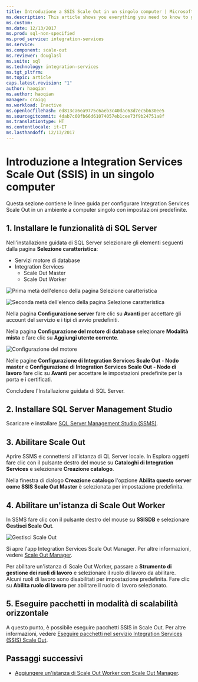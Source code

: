 ```yaml
---
title: Introduzione a SSIS Scale Out in un singolo computer | Microsoft Docs
ms.description: This article shows you everything you need to know to get started with SSIS Scale Out on a single computer
ms.custom: 
ms.date: 12/13/2017
ms.prod: sql-non-specified
ms.prod_service: integration-services
ms.service: 
ms.component: scale-out
ms.reviewer: douglasl
ms.suite: sql
ms.technology: integration-services
ms.tgt_pltfrm: 
ms.topic: article
caps.latest.revision: "1"
author: haoqian
ms.author: haoqian
manager: craigg
ms.workload: Inactive
ms.openlocfilehash: ed813ca6ea9775c6aeb3c40dac63d7ec5b630ee5
ms.sourcegitcommit: 4dab7c60fb66d61074057eb1cee73f9b24751a8f
ms.translationtype: HT
ms.contentlocale: it-IT
ms.lasthandoff: 12/13/2017
---
```

# <a name="get-started-with-integration-services-ssis-scale-out-on-a-single-computer"></a>Introduzione a Integration Services Scale Out (SSIS) in un singolo computer
Questa sezione contiene le linee guida per configurare Integration Services Scale Out in un ambiente a computer singolo con impostazioni predefinite.

## <a name="1-install-sql-server-features"></a>1. Installare le funzionalità di SQL Server
Nell'installazione guidata di SQL Server selezionare gli elementi seguenti dalla pagina **Selezione caratteristica**:
-   Servizi motore di database
-   Integration Services
    -   Scale Out Master
    -   Scale Out Worker

![Prima metà dell'elenco della pagina Selezione caratteristica](media/feature-select-onebox1.PNG)

![Seconda metà dell'elenco della pagina Selezione caratteristica](media/feature-select-onebox2.PNG)

Nella pagina **Configurazione server** fare clic su **Avanti** per accettare gli account del servizio e i tipi di avvio predefiniti.

Nella pagina **Configurazione del motore di database** selezionare **Modalità mista** e fare clic su **Aggiungi utente corrente**. 

![Configurazione del motore](media/engine-config.PNG)

Nelle pagine **Configurazione di Integration Services Scale Out - Nodo master** e **Configurazione di Integration Services Scale Out - Nodo di lavoro** fare clic su **Avanti** per accettare le impostazioni predefinite per la porta e i certificati.

Concludere l'Installazione guidata di SQL Server.

## <a name="2-install-sql-server-management-studio"></a>2. Installare SQL Server Management Studio

Scaricare e installare [SQL Server Management Studio (SSMS)](../../ssms/download-sql-server-management-studio-ssms.md).

## <a name="3-enable-scale-out"></a>3. Abilitare Scale Out
Aprire SSMS e connettersi all'istanza di QL Server locale.
In Esplora oggetti fare clic con il pulsante destro del mouse su **Cataloghi di Integration Services** e selezionare **Creazione catalogo**.

Nella finestra di dialogo **Creazione catalogo** l'opzione **Abilita questo server come SSIS Scale Out Master** è selezionata per impostazione predefinita.

## <a name="4-enable-a-scale-out-worker"></a>4. Abilitare un'istanza di Scale Out Worker
In SSMS fare clic con il pulsante destro del mouse su **SSISDB** e selezionare **Gestisci Scale Out**. 

![Gestisci Scale Out](media/manage-scale-out.PNG)

Si apre l'app Integration Services Scale Out Manager. Per altre informazioni, vedere [Scale Out Manager](integration-services-ssis-scale-out-manager.md).

Per abilitare un'istanza di Scale Out Worker, passare a **Strumento di gestione dei ruoli di lavoro** e selezionare il ruolo di lavoro da abilitare. Alcuni ruoli di lavoro sono disabilitati per impostazione predefinita. Fare clic su **Abilita ruolo di lavoro** per abilitare il ruolo di lavoro selezionato.

## <a name="5-run-packages-in-scale-out"></a>5. Eseguire pacchetti in modalità di scalabilità orizzontale
A questo punto, è possibile eseguire pacchetti SSIS in Scale Out. Per altre informazioni, vedere [Eseguire pacchetti nel servizio Integration Services (SSIS) Scale Out](run-packages-in-integration-services-ssis-scale-out.md).

## <a name="next-steps"></a>Passaggi successivi
-   [Aggiungere un'istanza di Scale Out Worker con Scale Out Manager](add-scale-out-worker.md).

